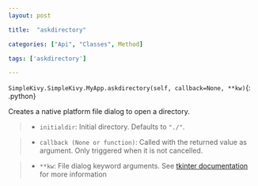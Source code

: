 ```yaml
---
layout: post

title:  "askdirectory"

categories: ["Api", "Classes", Method]

tags: ['askdirectory']

---
```

`SimpleKivy.SimpleKivy.MyApp.askdirectory(self, callback=None, **kw)`{: .python}


Creates a native platform file dialog to open a directory.


> - `initialdir`: Initial directory. Defaults to `"./"`.



> - `callback (None or function)`: Called with the returned value as argument. Only triggered when it is not cancelled.



> - `**kw`: File dialog keyword arguments. See [tkinter documentation](https://docs.python.org/3/library/dialog.html) for more information

